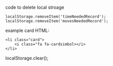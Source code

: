code to delete local stroage
```
localStorage.removeItem('timeNeededRecord');
localStorage.removeItem('movesNeededRecord');
```

example card HTML:
```
<li class="card">
    <i class="fa fa-cardsimbol></i>
</li>
```


localStorage.clear();